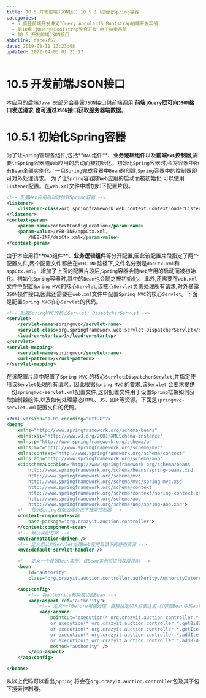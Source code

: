 ```yaml
---
title: 10.5 开发前端JSON接口 10.5.1 初始化Spring容器
categories: 
  - 5 疯狂前端开发讲义JQuery AngularJS Bootstrap前端开发实战
  - 第10章 jQuery+Bootstrap整合开发 电子拍卖系统
  - 10.5 开发前端JSON接口
abbrlink: dac47f57
date: 2019-08-11 13:23:08
updated: 2022-04-03 01:21:17
---
```

# 10.5 开发前端JSON接口 #
本应用的后端`Java EE`部分会暴露`JSON`接口供前端调用,**前端`jQuery`既可向`JSON`接口发送请求,也可通过`JSON`接口获取服务器端数据**。
# 10.5.1 初始化Spring容器 #
为了让`Spring`管理各组件,包括**`DAO`组件**、**业务逻辑组件**以及**前端`MVC`控制器**,需要让`Spring`容器随`Web`应用的启动而被初始化。初始化`Spring`容器时,会将容器中所有`Bean`全部实例化。一旦`Spring`完成容器中`Bean`的创建,`Spring`容器中的控制器即可对外处理请求。
为了让`Spring`容器随`Web`应用的启动而被初始化,可以使用`Listener`配置。在`web.xml`文件中增加如下配置片段。
```xml
<!-- 配置Web应用启动时加载Spring容器 -->
<listener>
    <listener-class>org.springframework.web.context.ContextLoaderListener</listener-class>
</listener>
<context-param>
    <param-name>contextConfigLocation</param-name>
    <param-value>/WEB-INF/appCtx.xml,
        /WEB-INF/daoCtx.xml</param-value>
</context-param>
```
由于本应用将**`DAO`组件**、**业务逻辑组件**等分开配置,因此该配置片段指定了两个配置文件,两个配置文件都放在`WEB-INF`路径下,文件名分别是`daoCtx.xml`和`appCtx.xml`。
增加了上面的配置片段后,`Spring`容器会随`Web`应用的启动而被初始化。初始化`Spring`容器时,其中的`Bean`也会随之被初始化。
此外,还需要在`web.xml`文件中配置`Spring MVC`的核心`Servlet`,该核心`Servlet`负责处理所有请求,对外暴露`JSON`操作接口,因此还需要在`web.xml`文件中配置`Spring MVC`的核心`Servlet`。下面是配置`Spring MVC`核心`Servlet`的代码。
```xml
<!-- 配置SpringMVC的核心Servlet: DispatcherServlet -->
<servlet>
    <servlet-name>springmvc</servlet-name>
    <servlet-class>org.springframework.web.servlet.DispatcherServlet</servlet-class>
    <load-on-startup>1</load-on-startup>
</servlet>
<servlet-mapping>
    <servlet-name>springmvc</servlet-name>
    <url-pattern>/</url-pattern>
</servlet-mapping>
```
在该配置片段中配置了`Spring MVC` 的核心`Servlet`:`DispatcherServlet`,并指定使用该`Servlet`处理所有请求。因此根据`Spring MVC` 的要求,该`Servlet` 会要求提供一份`springmvc-servlet.xml`配置文件,这份配置文件用于设置`Spring`框架如何获取控制器组件,以及如何处理静态`HTML`、`JS`、`图片`等资源。下面是`springmvc-servlet.xml`配置文件的代码。
```xml
<?xml version="1.0" encoding="utf-8"?>
<beans
    xmlns="http://www.springframework.org/schema/beans"
    xmlns:xsi="http://www.w3.org/2001/XMLSchema-instance"
    xmlns:p="http://www.springframework.org/schema/p"
    xmlns:mvc="http://www.springframework.org/schema/mvc"
    xmlns:context="http://www.springframework.org/schema/context"
    xmlns:aop="http://www.springframework.org/schema/aop"
    xsi:schemaLocation="http://www.springframework.org/schema/beans
        http://www.springframework.org/schema/beans/spring-beans.xsd
        http://www.springframework.org/schema/mvc 
        http://www.springframework.org/schema/mvc/spring-mvc.xsd
        http://www.springframework.org/schema/context
        http://www.springframework.org/schema/context/spring-context.xsd
        http://www.springframework.org/schema/aop
        http://www.springframework.org/schema/aop/spring-aop.xsd">
    <!-- 告诉Spring框架去哪些包下搜索控制器 -->
    <context:component-scan
        base-package="org.crazyit.auction.controller">
    </context:component-scan>
    <!-- 默认装配方案 -->
    <mvc:annotation-driven />
    <!-- 定义默认的Servlet处理Web应用目录下的静态资源 -->
    <mvc:default-servlet-handler />

    <!-- 定义一个普通Bean实例，该Bean实例将进行权限控制 -->
    <bean
        id="authority"
        class="org.crazyit.auction.controller.authority.AuthorityInterceptor" />

    <aop:config>
        <!-- 将authority转换成切面Bean -->
        <aop:aspect ref="authority">
            <!-- 定义一个Before增强处理，直接指定切入点表达式 以切面Bean中的authority()方法作为增强处理方法 -->
            <aop:around
                pointcut="execution(* org.crazyit.auction.controller.*.getItemByWiner(..))
                or execution(* org.crazyit.auction.controller.*.getBidByUser(..))
                or execution(* org.crazyit.auction.controller.*.getItemsByOwner(..))
                or execution(* org.crazyit.auction.controller.*.addItem(..))
                or execution(* org.crazyit.auction.controller.*.addBid(..))"
                method="authority" />
        </aop:aspect>
    </aop:config>

</beans>
```
从以上代码可以看出,`Spring` 将会在`org.crazyit.auction.controller`包及其子包下搜索控制器。

